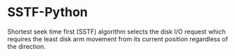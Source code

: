 # SSTF-Python

Shortest seek time first (SSTF) algorithm selects the disk I/O request which requires the least disk arm 
movement from its current position regardless of the direction. 
